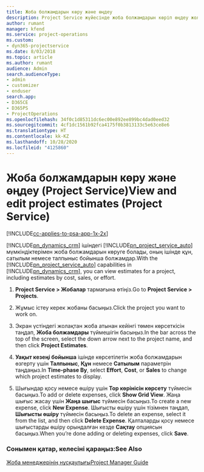 ```yaml
---
title: Жоба болжамдарын көру және өңдеу
description: Project Service жүйесінде жоба болжамдарын көріп өңдеу жолы
author: rumant
manager: kfend
ms.service: project-operations
ms.custom:
- dyn365-projectservice
ms.date: 8/03/2018
ms.topic: article
ms.author: rumant
audience: Admin
search.audienceType:
- admin
- customizer
- enduser
search.app:
- D365CE
- D365PS
- ProjectOperations
ms.openlocfilehash: 34f0c1d85311dc6ec00e892ee899bc4dad0eed32
ms.sourcegitcommit: 4cf1dc1561b92fca4175f0b3813133c5e63ce8e6
ms.translationtype: HT
ms.contentlocale: kk-KZ
ms.lasthandoff: 10/28/2020
ms.locfileid: "4125860"
---
```

# <a name="view-and-edit-project-estimates-project-service"></a><span data-ttu-id="79e50-103">Жоба болжамдарын көру және өңдеу (Project Service)</span><span class="sxs-lookup"><span data-stu-id="79e50-103">View and edit project estimates (Project Service)</span></span>

[!INCLUDE[cc-applies-to-psa-app-1x-2x](../includes/cc-applies-to-psa-app-1x-2x.md)]

<span data-ttu-id="79e50-104">[!INCLUDE[pn_dynamics_crm](../includes/pn-dynamics-crm.md)] ішіндегі [!INCLUDE[pn_project_service_auto](../includes/pn-project-service-auto.md)] мүмкіндіктерімен жоба болжамдарын көруге болады, оның ішінде құн, сатылым немесе талпыныс бойынша болжамдар.</span><span class="sxs-lookup"><span data-stu-id="79e50-104">With the [!INCLUDE[pn_project_service_auto](../includes/pn-project-service-auto.md)] capabilities in [!INCLUDE[pn_dynamics_crm](../includes/pn-dynamics-crm.md)], you can view estimates for a project, including estimates by cost, sales, or effort.</span></span>  
  
1.  <span data-ttu-id="79e50-105">**Project Service > Жобалар** тармағына өтіңіз.</span><span class="sxs-lookup"><span data-stu-id="79e50-105">Go to **Project Service > Projects**.</span></span>  
  
2.  <span data-ttu-id="79e50-106">Жұмыс істеу керек жобаны басыңыз.</span><span class="sxs-lookup"><span data-stu-id="79e50-106">Click the project you want to work on.</span></span>  
  
3.  <span data-ttu-id="79e50-107">Экран үстіндегі жолақтан жоба атынан кейінгі төмен көрсеткісін таңдап, **Жоба болжамдары** түймешігін басыңыз.</span><span class="sxs-lookup"><span data-stu-id="79e50-107">In the bar across the top of the screen, select the down arrow next to the project name, and then click **Project Estimates**.</span></span>  
  
4.  <span data-ttu-id="79e50-108">**Уақыт кезеңі бойынша** ішінде көрсетілетін жоба болжамдарын өзгерту үшін **Талпыныс**, **Құн** немесе **Сатылым** параметрін таңдаңыз.</span><span class="sxs-lookup"><span data-stu-id="79e50-108">In **Time-phase By**, select **Effort**, **Cost**, or **Sales** to change which project estimates to display.</span></span>  
  
5.  <span data-ttu-id="79e50-109">Шығындар қосу немесе өшіру үшін **Тор көрінісін көрсету** түймесін басыңыз.</span><span class="sxs-lookup"><span data-stu-id="79e50-109">To add or delete expenses, click **Show Grid View**.</span></span> <span data-ttu-id="79e50-110">Жаңа шығыс жасау үшін **Жаңа шығыс** түймесін басыңыз.</span><span class="sxs-lookup"><span data-stu-id="79e50-110">To create a new expense, click **New Expense**.</span></span> <span data-ttu-id="79e50-111">Шығысты өшіру үшін тізімнен таңдап, **Шығысты өшіру** түймесін басыңыз.</span><span class="sxs-lookup"><span data-stu-id="79e50-111">To delete an expense, select it from the list, and then click **Delete Expense**.</span></span> <span data-ttu-id="79e50-112">Қалталарды қосу немесе шығыстарды өшіру орындалған кезде **Сақтау** опциясын басыңыз.</span><span class="sxs-lookup"><span data-stu-id="79e50-112">When you’re done adding or deleting expenses, click **Save**.</span></span>  
  
### <a name="see-also"></a><span data-ttu-id="79e50-113">Сонымен қатар, келесіні қараңыз:</span><span class="sxs-lookup"><span data-stu-id="79e50-113">See Also</span></span>  
 [<span data-ttu-id="79e50-114">Жоба менеджерінің нұсқаулығы</span><span class="sxs-lookup"><span data-stu-id="79e50-114">Project Manager Guide</span></span>](../psa/project-manager-guide.md)
